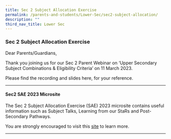 ```yaml
---
title: Sec 2 Subject Allocation Exercise
permalink: /parents-and-students/Lower-Sec/sec2-subject-allocation/
description: ""
third_nav_title: Lower Sec
---
```

### Sec 2 Subject Allocation Exercise

Dear Parents/Guardians,

Thank you joining us for our Sec 2 Parent Webinar on ‘Upper Secondary Subject Combinations & Eligibility Criteria’ on 11 March 2023.

Please find the recording and slides here, for your reference.

<hr>

#### Sec2 SAE 2023 Microsite

The Sec 2 Subject Allocation Exercise (SAE) 2023 microsite contains useful information such as Subject Talks, Learning from our StaRs and Post-Secondary Pathways.

You are strongly encouraged to visit this [site](https://sites.google.com/moe.edu.sg/2023-sae/home) to learn more.

<hr>